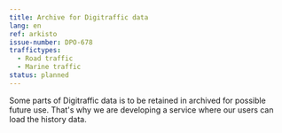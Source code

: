 ```yaml
---
title: Archive for Digitraffic data
lang: en
ref: arkisto
issue-number: DPO-678
traffictypes:
  - Road traffic
  - Marine traffic
status: planned
---
```


Some parts of Digitraffic data is to be retained in archived for possible future use. That's why we are developing a service where our users can load the history data.
